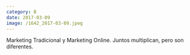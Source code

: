 ```yaml
--- 
category: B 
date: 2017-03-09 
image: /1642_2017-03-09.jpeg 
--- 
```


Marketing Tradicional y Marketing Online. Juntos multiplican, pero son diferentes.
